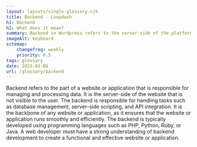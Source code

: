 ```yaml
--- 
layout: layouts/single-glossary.njk
title: Backend - Loopdash
h1: Backend
h2: What does it mean?
summary: Backend in Wordpress refers to the server-side of the platform where the core functionality and data management of the website is handled.
imageAlt: keyboard
sitemap:
	changefreq: weekly
	priority: 0.5
tags: glossary
date: 2023-03-06
url: /glossary/backend
---
```


Backend refers to the part of a website or application that is responsible for managing and processing data. It is the server-side of the website that is not visible to the user. The backend is responsible for handling tasks such as database management, server-side scripting, and API integration. It is the backbone of any website or application, as it ensures that the website or application runs smoothly and efficiently. The backend is typically developed using programming languages such as PHP, Python, Ruby, or Java. A web developer must have a strong understanding of backend development to create a functional and effective website or application.